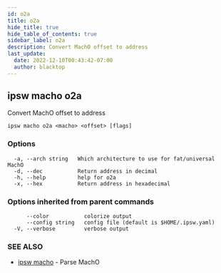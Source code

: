```yaml
---
id: o2a
title: o2a
hide_title: true
hide_table_of_contents: true
sidebar_label: o2a
description: Convert MachO offset to address
last_update:
  date: 2022-12-10T00:43:42-07:00
  author: blacktop
---
```

## ipsw macho o2a

Convert MachO offset to address

```
ipsw macho o2a <macho> <offset> [flags]
```

### Options

```
  -a, --arch string   Which architecture to use for fat/universal MachO
  -d, --dec           Return address in decimal
  -h, --help          help for o2a
  -x, --hex           Return address in hexadecimal
```

### Options inherited from parent commands

```
      --color           colorize output
      --config string   config file (default is $HOME/.ipsw.yaml)
  -V, --verbose         verbose output
```

### SEE ALSO

* [ipsw macho](/docs/cli/ipsw/macho)	 - Parse MachO

